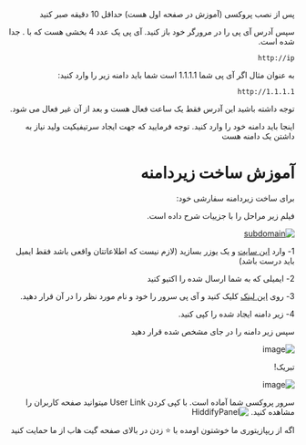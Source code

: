 
<div dir="rtl" markdown="1">


پس از نصب پروکسی (آموزش در صفحه اول هست) 
 حداقل 10 دقیقه  صبر کنید

سپس آدرس آی پی را در مرورگر خود باز کنید.
آی پی یک عدد 4 بخشی هست که با . جدا شده است.

`http://ip`

به عنوان مثال اگر آی پی شما 1.1.1.1 است شما باید دامنه زیر را وارد کنید:

`http://1.1.1.1`

توجه داشته باشید این آدرس فقط یک ساعت فعال هست و بعد از آن غیر فعال می شود.

اینجا باید دامنه خود را وارد کنید.
توجه فرمایید که جهت ایجاد سرتیفیکیت ولید نیاز به داشتن یک دامنه هست



# آموزش ساخت زیردامنه
برای ساخت زیردامنه سفارشی خود:

فیلم زیر مراحل را با جزییات شرح داده است.

[![subdomain](https://img.youtube.com/vi/l-KKRus2KS0/maxresdefault.jpg)](https://www.youtube.com/watch?v=l-KKRus2KS0)

1- وارد [این سایت](https://freedns.afraid.org/signup/?plan=starter) و یک یوزر بسازید (لازم نیست که اطلاعاتتان واقعی باشد فقط ایمیل باید درست باشد)

2- ایمیلی که به شما ارسال شده را اکتیو کنید

3- روی [این لینک](https://freedns.afraid.org/subdomain/edit.php?edit_domain_id=1184493) کلیک کنید و آی پی سرور را خود و نام مورد نظر را در آن قرار دهید.

4- زیر دامنه ایجاد شده را کپی کنید.


سپس زیر دامنه را در جای مشخص شده قرار دهید


![image](https://user-images.githubusercontent.com/114227601/210156290-d23f71d6-c547-4865-aeb6-01b7746bc5ac.png)

تبریک!

![image](https://user-images.githubusercontent.com/114227601/210156314-64d87f7e-0a8f-4610-b04f-69338420a7eb.png)

 سرور پروکسی شما آماده است.  با کپی کردن User Link  میتوانید صفحه کاربران را مشاهده کنید.
![HiddifyPanel](https://raw.githubusercontent.com/hiddify/hiddify-config/main/docs/HiddifyPanel.webp)


اگه از ریپازیتوری ما خوشتون اومده با ⭐ زدن در بالای صفحه گیت هاب از ما حمایت کنید
</div>